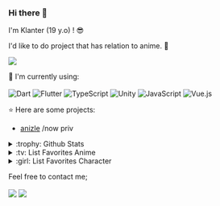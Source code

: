 ### Hi there 👋

I'm Klanter (19 y.o) ! :sunglasses:

I'd like to do project that has relation to anime. :ghost:

![](https://komarev.com/ghpvc/?username=KlanterV&label=PROFILE+VIEWS)

:page_with_curl: I'm currently using:
<br><br>
![Dart](https://img.shields.io/badge/dart-%230175C2.svg?style=for-the-badge&logo=dart&logoColor=234FC08D)
![Flutter](https://img.shields.io/badge/Flutter-%2302569B.svg?style=for-the-badge&logo=Flutter&logoColor=234FC08D)
![TypeScript](https://img.shields.io/badge/TypeScript-3178C6.svg?style=for-the-badge&logo=typescript&logoColor=%234FC08D)
![Unity](https://img.shields.io/badge/unity-%23000000.svg?style=for-the-badge&logo=unity&logoColor=234FC08D)
![JavaScript](https://img.shields.io/badge/javascript-%23323330.svg?style=for-the-badge&logo=javascript&logoColor=%234FC08D)
![Vue.js](https://img.shields.io/badge/vuejs-%2335495e.svg?style=for-the-badge&logo=vuedotjs&logoColor=%234FC08D)

:star: Here are some projects:
- [anizle](xxx) /now priv


<details>
<summary>:trophy: Github Stats</summary>
<img src="https://bad-apple-github-readme.vercel.app/api?show_bg=1&username=klanter1337">
<img src="https://github-profile-trophy.vercel.app/?username=klanter1337">
</details>

<details>
<summary>:tv: List Favorites Anime</summary>
  
* [Death Note](https://anilist.co/anime/1535/)

</details>

<details>
<summary>:girl: List Favorites Character</summary>
  
* [L-Lawliet](https://anilist.co/character/71/)

</details>

Feel free to contact me;
<br><br>
[<img src="https://img.shields.io/badge/Email-klanter%40protonmail.com-orange">](mailto:klanter@protonmail.com)
[<img src="https://img.shields.io/badge/Personal%20Site-klanter.dev-red">](https://klanter.dev)
